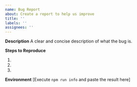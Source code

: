 ```yaml
---
name: Bug Report
about: Create a report to help us improve
title: ''
labels: ''
assignees: ''
---
```


**Description**
A clear and concise description of what the bug is.

**Steps to Reproduce**

1.
2.
3.

**Environment**
[Execute `npm run info` and paste the result here]
